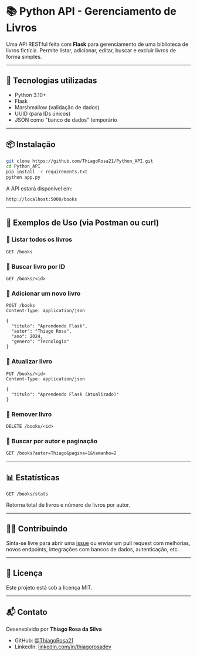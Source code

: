 
# 📚 Python API - Gerenciamento de Livros

Uma API RESTful feita com **Flask** para gerenciamento de uma biblioteca de livros fictícia. Permite listar, adicionar, editar, buscar e excluir livros de forma simples.

---

## 🚀 Tecnologias utilizadas

- Python 3.10+
- Flask
- Marshmallow (validação de dados)
- UUID (para IDs únicos)
- JSON como "banco de dados" temporário

---

## 📦 Instalação

```bash
git clone https://github.com/ThiagoRosa21/Python_API.git
cd Python_API
pip install -r requirements.txt
python app.py
```

A API estará disponível em:

```
http://localhost:5000/books
```

---

## 🧪 Exemplos de Uso (via Postman ou curl)

### 🔹 Listar todos os livros
```http
GET /books
```

### 🔹 Buscar livro por ID
```http
GET /books/<id>
```

### 🔹 Adicionar um novo livro
```http
POST /books
Content-Type: application/json

{
  "titulo": "Aprendendo Flask",
  "autor": "Thiago Rosa",
  "ano": 2024,
  "genero": "Tecnologia"
}
```

### 🔹 Atualizar livro
```http
PUT /books/<id>
Content-Type: application/json

{
  "titulo": "Aprendendo Flask (Atualizado)"
}
```

### 🔹 Remover livro
```http
DELETE /books/<id>
```

### 🔹 Buscar por autor e paginação
```http
GET /books?autor=Thiago&pagina=1&tamanho=2
```

---

## 📊 Estatísticas
```http
GET /books/stats
```
Retorna total de livros e número de livros por autor.

---

## 👨‍💻 Contribuindo

Sinta-se livre para abrir uma [issue](https://github.com/ThiagoRosa21/Python_API/issues) ou enviar um pull request com melhorias, novos endpoints, integrações com bancos de dados, autenticação, etc.

---

## 📝 Licença

Este projeto está sob a licença MIT.

---

## 📬 Contato

Desenvolvido por **Thiago Rosa da Silva**

- GitHub: [@ThiagoRosa21](https://github.com/ThiagoRosa21)
- LinkedIn: [linkedin.com/in/thiagorosadev](https://linkedin.com/in/thiagorosadev)

